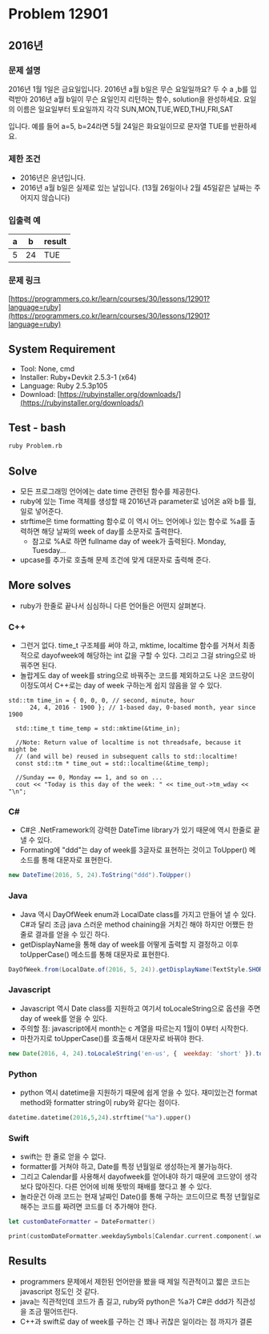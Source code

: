 # Problem 12901

## 2016년

### 문제 설명

2016년 1월 1일은 금요일입니다. 2016년 a월 b일은 무슨 요일일까요? 두 수 a ,b를 입력받아 2016년 a월 b일이 무슨 요일인지 리턴하는 함수, solution을 완성하세요. 요일의 이름은 일요일부터 토요일까지 각각
SUN,MON,TUE,WED,THU,FRI,SAT

입니다. 예를 들어 a=5, b=24라면 5월 24일은 화요일이므로 문자열 TUE를 반환하세요.

### 제한 조건

- 2016년은 윤년입니다.
- 2016년 a월 b일은 실제로 있는 날입니다. (13월 26일이나 2월 45일같은 날짜는 주어지지 않습니다)

### 입출력 예

|a|b|result|
|-|-|------|
|5|24|TUE|

### 문제 링크

[https://programmers.co.kr/learn/courses/30/lessons/12901?language=ruby](https://programmers.co.kr/learn/courses/30/lessons/12901?language=ruby)

## System Requirement

- Tool: None, cmd
- Installer: Ruby+Devkit 2.5.3-1 (x64)
- Language: Ruby 2.5.3p105
- Download: [https://rubyinstaller.org/downloads/](https://rubyinstaller.org/downloads/)

## Test - bash

```bash
ruby Problem.rb
```

## Solve

- 모든 프로그래밍 언어에는 date time 관련된 함수를 제공한다.
- ruby에 있는 Time 객체를 생성할 때 2016년과 parameter로 넘어온 a와 b를 월, 일로 넣어준다.
- strftime은 time formatting 함수로 이 역시 어느 언어에나 있는 함수로 %a를 출력하면 해당 날짜의 week of day를 소문자로 출력한다.
  - 참고로 %A로 하면 fullname day of week가 출력된다. Monday, Tuesday...
- upcase를 추가로 호출해 문제 조건에 맞게 대문자로 출력해 준다.

## More solves

- ruby가 한줄로 끝나서 심심하니 다른 언어들은 어떤지 살펴본다.

### C++

- 그런거 없다. time_t 구조체를 써야 하고, mktime, localtime 함수를 거쳐서 최종적으로 dayofweek에 해당하는 int 값을 구할 수 있다. 그리고 그걸 string으로 바꿔주면 된다.
- 놀랍게도 day of week를 string으로 바꿔주는 코드를 제외하고도 나온 코드량이 이정도여서 C++로는 day of week 구하는게 쉽지 않음을 알 수 있다.

``` cplusplus
std::tm time_in = { 0, 0, 0, // second, minute, hour
      24, 4, 2016 - 1900 }; // 1-based day, 0-based month, year since 1900

  std::time_t time_temp = std::mktime(&time_in);

  //Note: Return value of localtime is not threadsafe, because it might be
  // (and will be) reused in subsequent calls to std::localtime!
  const std::tm * time_out = std::localtime(&time_temp);

  //Sunday == 0, Monday == 1, and so on ...
  cout << "Today is this day of the week: " << time_out->tm_wday << "\n";
```

### C#

- C#은 .NetFramework의 강력한 DateTime library가 있기 때문에 역시 한줄로 끝낼 수 있다.
- Formating에 "ddd"는 day of week를 3글자로 표현하는 것이고 ToUpper() 메소드를 통해 대문자로 표현한다.

``` csharp
new DateTime(2016, 5, 24).ToString("ddd").ToUpper()
```

### Java

- Java 역시 DayOfWeek enum과 LocalDate class를 가지고 만들어 낼 수 있다. C#과 달리 조금 java 스러운 method chaining을 거치긴 해야 하지만 어쨌든 한 줄로 결과를 얻을 수 있긴 하다.
- getDisplayName을 통해 day of week를 어떻게 출력할 지 결정하고 이후 toUpperCase() 메소드를 통해 대문자로 표현한다.

``` Java
DayOfWeek.from(LocalDate.of(2016, 5, 24)).getDisplayName(TextStyle.SHORT, Locale.US).toUpperCase()
```

### Javascript

- Javascript 역시 Date class를 지원하고 여기서 toLocaleString으로 옵션을 주면 day of week를 얻을 수 있다.
- 주의할 점: javascript에서 month는 c 계열을 따르는지 1월이 0부터 시작한다.
- 마찬가지로 toUpperCase()를 호출해서 대문자로 바꿔야 한다.

``` javascript
new Date(2016, 4, 24).toLocaleString('en-us', {  weekday: 'short' }).toUpperCase()
```

### Python

- python 역시 datetime을 지원하기 때문에 쉽게 얻을 수 있다. 재미있는건 format method와 formatter string이 ruby와 같다는 점이다.

``` python
datetime.datetime(2016,5,24).strftime("%a").upper()
```

### Swift

- swift는 한 줄로 얻을 수 없다.
- formatter를 거쳐야 하고, Date를 특정 년월일로 생성하는게 불가능하다.
- 그리고 Calendar를 사용해서 dayofweek를 얻어내야 하기 때문에 코드양이 생각보다 많아진다. 다른 언어에 비해 뜻밖의 패배를 했다고 볼 수 있다.
- 놀라운건 아래 코드는 현재 날짜인 Date()를 통해 구하는 코드이므로 특정 년월일로 해주는 코드를 짜려면 코드를 더 추가해야 한다.

``` Swift
let customDateFormatter = DateFormatter()

print(customDateFormatter.weekdaySymbols[Calendar.current.component(.weekday, from: Date())])
```

## Results

- programmers 문제에서 제한된 언어만을 봤을 때 제일 직관적이고 짧은 코드는 javascript 정도인 것 같다.
- java는 직관적인데 코드가 좀 길고, ruby와 python은 %a가 C#은 ddd가 직관성을 조금 떨어뜨린다.
- C++과 swift로 day of week를 구하는 건 꽤나 귀찮은 일이라는 점 까지가 결론